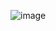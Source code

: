 ![image](https://github.com/l-Mel-l/SistemUnitTest1/assets/125726970/1a8a3ff7-3196-445c-9cd7-a938f6c3bb35)

